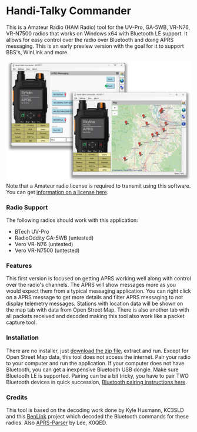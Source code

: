 # Handi-Talky Commander

This is a Amateur Radio (HAM Radio) tool for the UV-Pro, GA-5WB, VR-N76, VR-N7500 radios that works on Windows x64 with Bluetooth LE support. It allows for easy control over the radio over Bluetooth and doing APRS messaging. This is an early preview version with the goal for it to support BBS's, WinLink and more.

![image](https://github.com/Ylianst/HTCommander/blob/main/docs/images/th-commander-2.png?raw=true)
Note that a Amateur radio license is required to transmit using this software. You can get [information on a license here](https://www.arrl.org/getting-licensed).

### Radio Support

The following radios should work with this application:

- BTech UV-Pro
- RadioOddity GA-5WB (untested)
- Vero VR-N76 (untested)
- Vero VR-N7500 (untested)

### Features

This first version is focused on getting APRS working well along with control over the radio's channels. The APRS will show messages more as you would expect them from a typical messaging application. You can right click on a APRS message to get more details and filter APRS messaging to not display telemetry messages. Stations with location data will be shown on the map tab with data from Open Street Map. There is also another tab with all packets received and decoded making this tool also work like a packet capture tool.

### Installation

There are no installer, just [download the zip file](https://github.com/Ylianst/HTCommander/raw/refs/heads/main/releases/HTCommander-0.8.zip), extract and run. Except for Open Street Map data, this tool does not access the internet. Pair your radio to your computer and run the application. If your computer does not have Bluetooth, you can get a inexpensive Bluetooth USB dongle. Make sure Bluetooth LE is supported. Pairing can be a bit tricky, you have to pair TWO Bluetooth devices in quick succession, [Bluetooth pairing instructions here](https://github.com/Ylianst/HTCommander/blob/main/docs/Paring.md).

### Credits

This tool is based on the decoding work done by Kyle Husmann, KC3SLD and this [BenLink](https://github.com/khusmann/benlink) project which decoded the Bluetooth commands for these radios. Also [APRS-Parser](https://github.com/k0qed/aprs-parser) by Lee, K0QED.
